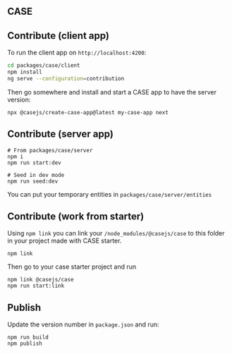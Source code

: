 ## CASE

## Contribute (client app)

To run the client app on `http://localhost:4200`:

```bash
cd packages/case/client
npm install
ng serve --configuration=contribution
```

Then go somewhere and install and start a CASE app to have the server version:

```
npx @casejs/create-case-app@latest my-case-app next
```

## Contribute (server app)

```
# From packages/case/server
npm i
npm run start:dev

# Seed in dev mode
npm run seed:dev
```

You can put your temporary entities in `packages/case/server/entities`

## Contribute (work from starter)

Using `npm link` you can link your `/node_modules/@casejs/case` to this folder in your project made with CASE starter.

```
npm link
```

Then go to your case starter project and run

```
npm link @casejs/case
npm run start:link
```

## Publish

Update the version number in `package.json` and run:

```
npm run build
npm publish
```
